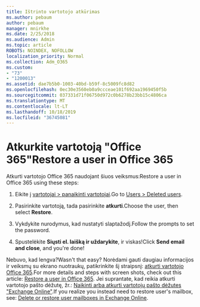 ```yaml
---
title: Ištrinto vartotojo atkūrimas
ms.author: pebaum
author: pebaum
manager: mnirkhe
ms.date: 2/25/2018
ms.audience: Admin
ms.topic: article
ROBOTS: NOINDEX, NOFOLLOW
localization_priority: Normal
ms.collection: Adm_O365
ms.custom:
- "73"
- "1200013"
ms.assetid: dae7b5b0-1003-40bd-b59f-8c5009fc8d82
ms.openlocfilehash: 0ec30e3560eb0a9ccceae101f692aa1969450f5b
ms.sourcegitcommit: 037331d71f06750d972c0b6278b23bb15c4806ca
ms.translationtype: MT
ms.contentlocale: lt-LT
ms.lasthandoff: 10/18/2019
ms.locfileid: "36745081"
---
```

# <a name="restore-a-user-in-office-365"></a><span data-ttu-id="d20f7-102">Atkurkite vartotoją "Office 365"</span><span class="sxs-lookup"><span data-stu-id="d20f7-102">Restore a user in Office 365</span></span>

<span data-ttu-id="d20f7-103">Atkurti vartotojo Office 365 naudojant šiuos veiksmus:</span><span class="sxs-lookup"><span data-stu-id="d20f7-103">Restore a user in Office 365 using these steps:</span></span>
  
1. <span data-ttu-id="d20f7-104">Eikite į [vartotojai \> panaikinti vartotojai](https://admin.microsoft.com/adminportal/home#/deletedusers).</span><span class="sxs-lookup"><span data-stu-id="d20f7-104">Go to [Users \> Deleted users](https://admin.microsoft.com/adminportal/home#/deletedusers).</span></span>

2. <span data-ttu-id="d20f7-105">Pasirinkite vartotoją, tada pasirinkite **atkurti**.</span><span class="sxs-lookup"><span data-stu-id="d20f7-105">Choose the user, then select **Restore**.</span></span>

3. <span data-ttu-id="d20f7-106">Vykdykite nurodymus, kad nustatyti slaptažodį.</span><span class="sxs-lookup"><span data-stu-id="d20f7-106">Follow the prompts to set the password.</span></span>

4. <span data-ttu-id="d20f7-107">Spustelėkite **Siųsti el. laišką ir uždarykite**, ir viskas!</span><span class="sxs-lookup"><span data-stu-id="d20f7-107">Click **Send email and close**, and you're done!</span></span>

<span data-ttu-id="d20f7-108">Nebuvo, kad lengva?</span><span class="sxs-lookup"><span data-stu-id="d20f7-108">Wasn't that easy?</span></span> <span data-ttu-id="d20f7-109">Norėdami gauti daugiau informacijos ir veiksmų su ekrano nuotraukų, patikrinkite šį straipsnį: [atkurti vartotojo Office 365](https://docs.microsoft.com/office365/admin/add-users/restore-user).</span><span class="sxs-lookup"><span data-stu-id="d20f7-109">For more details and steps with screen shots, check out this article: [Restore a user in Office 365](https://docs.microsoft.com/office365/admin/add-users/restore-user).</span></span> <span data-ttu-id="d20f7-110">Jei suprantate, kad reikia atkurti vartotojo pašto dėžutę, žr.: [Naikinti arba atkurti vartotojų pašto dėžutes "Exchange Online"](https://docs.microsoft.com/exchange/recipients-in-exchange-online/delete-or-restore-mailboxes).</span><span class="sxs-lookup"><span data-stu-id="d20f7-110">If you realize you instead need to restore user's mailbox, see: [Delete or restore user mailboxes in Exchange Online](https://docs.microsoft.com/exchange/recipients-in-exchange-online/delete-or-restore-mailboxes).</span></span>